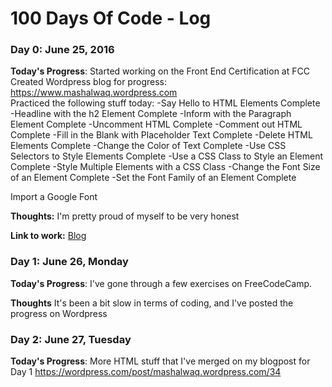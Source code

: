 # 100 Days Of Code - Log

### Day 0: June 25, 2016 
**Today's Progress**: Started working on the Front End Certification at FCC
  Created Wordpress blog for progress: https://www.mashalwaq.wordpress.com  
  Practiced the following stuff today:
    -Say Hello to HTML Elements Complete
    -Headline with the h2 Element Complete
    -Inform with the Paragraph Element Complete
   -Uncomment HTML Complete
    -Comment out HTML Complete
    -Fill in the Blank with Placeholder Text Complete
    -Delete HTML Elements Complete
    -Change the Color of Text Complete
    -Use CSS Selectors to Style Elements Complete
    -Use a CSS Class to Style an Element Complete
    -Style Multiple Elements with a CSS Class
-Change the Font Size of an Element Complete
-Set the Font Family of an Element Complete

Import a Google Font

**Thoughts:** I'm pretty proud of myself to be very honest

**Link to work:** [Blog](https://www.mashalwaq.wordpress.com )





### Day 1: June 26, Monday

**Today's Progress**: I've gone through a few exercises on FreeCodeCamp.

**Thoughts** It's been a bit slow in terms of coding, and I've posted the progress on Wordpress

### Day 2: June 27, Tuesday
**Today's Progress**: More HTML stuff that I've merged on my blogpost for Day 1 https://wordpress.com/post/mashalwaq.wordpress.com/34 
